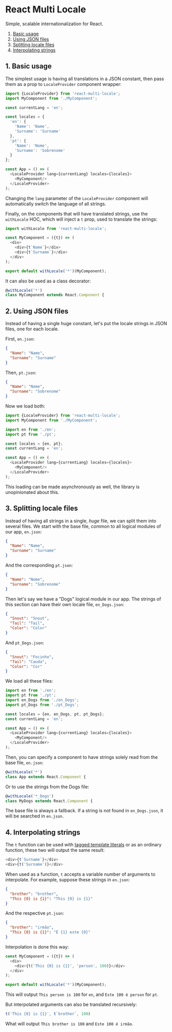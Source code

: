 # React Multi Locale

Simple, scalable internationalization for React.

1. [Basic usage](#1-basic-usage)
2. [Using JSON files](#2-using-json-files)
3. [Splitting locale files](#3-splitting-locale-files)
4. [Interpolating strings](#4-interpolating-strings)

## 1. Basic usage

The simplest usage is having all translations in a JSON constant, then pass them as a prop to `LocaleProvider` component wrapper:

```javascript
import {LocaleProvider} from 'react-multi-locale';
import MyComponent from './MyComponent';

const currentLang = 'en';

const locales = {
  'en': {
    'Name': 'Name',
    'Surname': 'Surname'
  },
  'pt': {
    'Name': 'Nome',
    'Surname': 'Sobrenome'
  }
};

const App = () => (
  <LocaleProvider lang={currentLang} locales={locales}>
    <MyComponent/>
  </LocaleProvider>
);
```

Changing the `lang` parameter of the `LocaleProvider` component will automatically switch the language of all strings.

Finally, on the components that will have translated strings, use the `withLocale` HOC, which will inject a `t` prop, used to translate the strings:

```javascript
import withLocale from 'react-multi-locale';

const MyComponent = ({t}) => (
  <div>
    <div>{t`Name`}</div>
    <div>{t`Surname`}</div>
  </div>
);

export default withLocale('*')(MyComponent);
```

It can also be used as a class decorator:

```javascript
@withLocale('*')
class MyComponent extends React.Component {
```

## 2. Using JSON files

Instead of having a single huge constant, let's put the locale strings in JSON files, one for each locale.

First, `en.json`:

```json
{
  "Name": "Name",
  "Surname": "Surname"
}
```

Then, `pt.json`:

```json
{
  "Name": "Nome",
  "Surname": "Sobrenome"
}
```

Now we load both:

```javascript
import {LocaleProvider} from 'react-multi-locale';
import MyComponent from './MyComponent';

import en from './en';
import pt from './pt';

const locales = {en, pt};
const currentLang = 'en';

const App = () => (
  <LocaleProvider lang={currentLang} locales={locales}>
    <MyComponent/>
  </LocaleProvider>
);
```

This loading can be made asynchronously as well, the library is unopinionated about this.

## 3. Splitting locale files

Instead of having all strings in a single, *huge* file, we can split them into several files. We start with the base file, common to all logical modules of our app, `en.json`:

```json
{
  "Name": "Name",
  "Surname": "Surname"
}
```

And the corresponding `pt.json`:

```json
{
  "Name": "Nome",
  "Surname": "Sobrenome"
}
```

Then let's say we have a "Dogs" logical module in our app. The strings of this section can have their own locale file, `en_Dogs.json`:

```json
{
  "Snout": "Snout",
  "Tail": "Tail",
  "Color": "Color"
}
```

And `pt_Dogs.json`:
```json
{
  "Snout": "Focinho",
  "Tail": "Cauda",
  "Color": "Cor"
}
```

We load all these files:

```javascript
import en from './en';
import pt from './pt';
import en_Dogs from './en_Dogs';
import pt_Dogs from './pt_Dogs';

const locales = {en, en_Dogs, pt, pt_Dogs};
const currentLang = 'en';

const App = () => (
  <LocaleProvider lang={currentLang} locales={locales}>
    <MyComponent/>
  </LocaleProvider>
);
```

Then, you can specify a component to have strings solely read from the base file, `en.json`:

```javascript
@withLocale('*')
class App extends React.Component {
```

Or to use the strings from the Dogs file:

```javascript
@withLocale('*_Dogs')
class MyDogs extends React.Component {
```

The base file is always a fallback. If a string is not found in `en_Dogs.json`, it will be searched in `en.json`.

## 4. Interpolating strings

The `t` function can be used with [tagged template literals](https://developer.mozilla.org/en-US/docs/Web/JavaScript/Reference/Template_literals#Tagged_templates) or as an ordinary function, these two will output the same result:

```javascript
<div>{t`Surname`}</div>
<div>{t('Surname')}</div>
```

When used as a function, `t` accepts a variable number of arguments to interpolate. For example, suppose these strings in `en.json`:

```json
{
  "brother": "brother",
  "This {0} is {1}": "This {0} is {1}"
}
```

And the respective `pt.json`:

```json
{
  "brother": "irmão",
  "This {0} is {1}": "É {1} este {0}"
}
```

Interpolation is done this way:

```javascript
const MyComponent = ({t}) => (
  <div>
    <div>{t('This {0} is {1}', 'person', 100)}</div>
  </div>
);

export default withLocale('*')(MyComponent);
```

This will output `This person is 100` for `en`, and `Este 100 é person` for `pt`.

But interpolated arguments can also be translated recursively:

```javascript
t('This {0} is {1}', t`brother`, 100)
```

What will output `This brother is 100` and `Este 100 é irmão`.